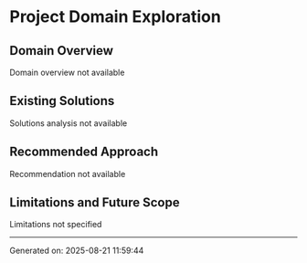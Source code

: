 # Project Domain Exploration

## Domain Overview
Domain overview not available

## Existing Solutions
Solutions analysis not available

## Recommended Approach
Recommendation not available

## Limitations and Future Scope
Limitations not specified

---
Generated on: 2025-08-21 11:59:44
